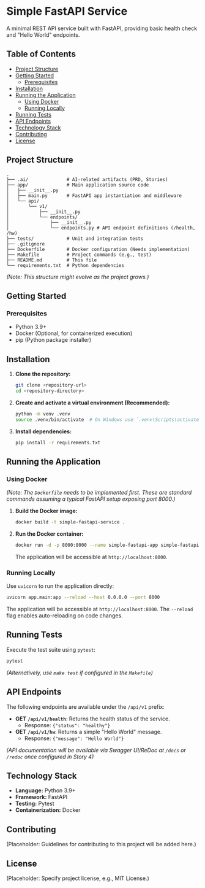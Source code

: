 # Simple FastAPI Service

A minimal REST API service built with FastAPI, providing basic health check and "Hello World" endpoints.

## Table of Contents

- [Project Structure](#project-structure)
- [Getting Started](#getting-started)
  - [Prerequisites](#prerequisites)
- [Installation](#installation)
- [Running the Application](#running-the-application)
  - [Using Docker](#using-docker)
  - [Running Locally](#running-locally)
- [Running Tests](#running-tests)
- [API Endpoints](#api-endpoints)
- [Technology Stack](#technology-stack)
- [Contributing](#contributing)
- [License](#license)

## Project Structure

```
.
├── .ai/              # AI-related artifacts (PRD, Stories)
├── app/              # Main application source code
│   ├── __init__.py
│   ├── main.py       # FastAPI app instantiation and middleware
│   └── api/
│       └── v1/
│           ├── __init__.py
│           └── endpoints/
│               ├── __init__.py
│               └── endpoints.py # API endpoint definitions (/health, /hw)
├── tests/            # Unit and integration tests
├── .gitignore
├── Dockerfile        # Docker configuration (Needs implementation)
├── Makefile          # Project commands (e.g., test)
├── README.md         # This file
└── requirements.txt  # Python dependencies
```

*(Note: This structure might evolve as the project grows.)*

## Getting Started

### Prerequisites

- Python 3.9+
- Docker (Optional, for containerized execution)
- pip (Python package installer)

## Installation

1.  **Clone the repository:**
    ```bash
    git clone <repository-url>
    cd <repository-directory>
    ```

2.  **Create and activate a virtual environment (Recommended):**
    ```bash
    python -m venv .venv
    source .venv/bin/activate  # On Windows use `.venv\Scripts\activate`
    ```

3.  **Install dependencies:**
    ```bash
    pip install -r requirements.txt
    ```

## Running the Application

### Using Docker

*(Note: The `Dockerfile` needs to be implemented first. These are standard commands assuming a typical FastAPI setup exposing port 8000.)*

1.  **Build the Docker image:**
    ```bash
    docker build -t simple-fastapi-service .
    ```

2.  **Run the Docker container:**
    ```bash
    docker run -d -p 8000:8000 --name simple-fastapi-app simple-fastapi-service
    ```
    The application will be accessible at `http://localhost:8000`.

### Running Locally

Use `uvicorn` to run the application directly:

```bash
uvicorn app.main:app --reload --host 0.0.0.0 --port 8000
```
The application will be accessible at `http://localhost:8000`. The `--reload` flag enables auto-reloading on code changes.

## Running Tests

Execute the test suite using `pytest`:

```bash
pytest
```
*(Alternatively, use `make test` if configured in the `Makefile`)*

## API Endpoints

The following endpoints are available under the `/api/v1` prefix:

- **GET `/api/v1/health`**: Returns the health status of the service.
  - Response: `{"status": "healthy"}`
- **GET `/api/v1/hw`**: Returns a simple "Hello World" message.
  - Response: `{"message": "Hello World"}`

*(API documentation will be available via Swagger UI/ReDoc at `/docs` or `/redoc` once configured in Story 4)*

## Technology Stack

- **Language:** Python 3.9+
- **Framework:** FastAPI
- **Testing:** Pytest
- **Containerization:** Docker

## Contributing

(Placeholder: Guidelines for contributing to this project will be added here.)

## License

(Placeholder: Specify project license, e.g., MIT License.)
